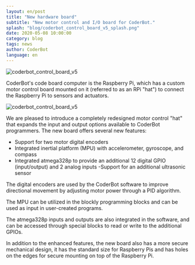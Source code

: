 ```yaml
---
layout: en/post
title: "New hardware board"
subtitle: "New motor control and I/O board for CoderBot."
splash: "blog/coderbot_control_board_v5_splash.png"
date: 2020-05-08 10:00:00
category: blog
tags: news
author: CoderBot
language: en
---
```


![coderbot_control_board_v5]({{site.baseurl}}/img/blog/coderbot_control_board_v5.jpg)

CoderBot's code board computer is the Raspberry Pi, which has a custom motor control board mounted on it (referred to as an RPi "hat") to connect the Raspberry Pi to sensors and actuators.

![coderbot_control_board_v5]({{site.baseurl}}/img/blog/coderbot_control_board_v5_design.png)

We are pleased to introduce a completely redesigned motor control "hat" that expands the input and output options available to CoderBot programmers. The new board offers several new features:

- Support for two motor digital encoders
- Integrated inertial platform (MPU) with accelerometer, gyroscope, and compass
- Integrated atmega328p to provide an additional 12 digital GPIO (input/output) and 2 analog inputs
 -Support for an additional ultrasonic sensor

The digital encoders are used by the CoderBot software to improve directional movement by adjusting motor power through a PID algorithm.

The MPU can be utilized in the blockly programming blocks and can be used as input in user-created programs.

The atmega328p inputs and outputs are also integrated in the software, and can be accessed through special blocks to read or write to the additional GPIOs.

In addition to the enhanced features, the new board also has a more secure mechanical design, it has the standard size for Raspberry Pis and has holes on the edges for secure mounting on top of the Raspberry Pi.